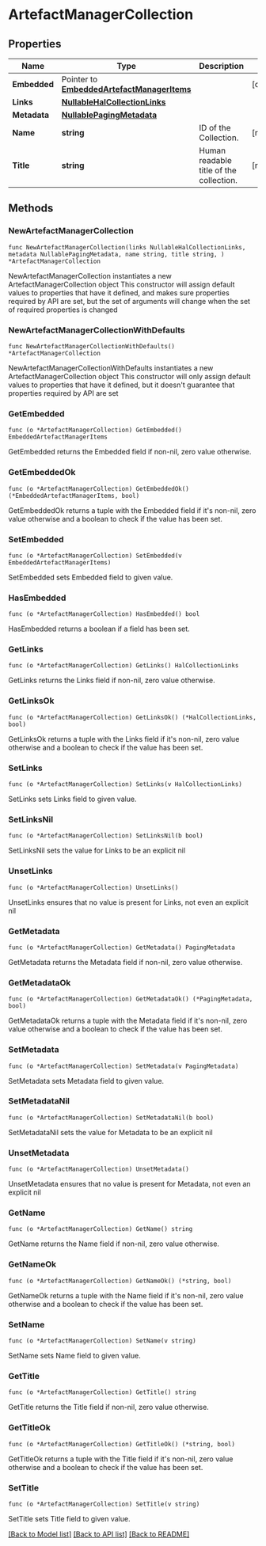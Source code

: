 <!--
Copyright (C) 2020-2023 Arm Limited or its affiliates and Contributors. All rights reserved.
SPDX-License-Identifier: Apache-2.0
-->
# ArtefactManagerCollection

## Properties

Name | Type | Description | Notes
------------ | ------------- | ------------- | -------------
**Embedded** | Pointer to [**EmbeddedArtefactManagerItems**](EmbeddedArtefactManagerItems.md) |  | [optional] 
**Links** | [**NullableHalCollectionLinks**](HalCollectionLinks.md) |  | 
**Metadata** | [**NullablePagingMetadata**](PagingMetadata.md) |  | 
**Name** | **string** | ID of the Collection. | [readonly] 
**Title** | **string** | Human readable title of the collection. | [readonly] 

## Methods

### NewArtefactManagerCollection

`func NewArtefactManagerCollection(links NullableHalCollectionLinks, metadata NullablePagingMetadata, name string, title string, ) *ArtefactManagerCollection`

NewArtefactManagerCollection instantiates a new ArtefactManagerCollection object
This constructor will assign default values to properties that have it defined,
and makes sure properties required by API are set, but the set of arguments
will change when the set of required properties is changed

### NewArtefactManagerCollectionWithDefaults

`func NewArtefactManagerCollectionWithDefaults() *ArtefactManagerCollection`

NewArtefactManagerCollectionWithDefaults instantiates a new ArtefactManagerCollection object
This constructor will only assign default values to properties that have it defined,
but it doesn't guarantee that properties required by API are set

### GetEmbedded

`func (o *ArtefactManagerCollection) GetEmbedded() EmbeddedArtefactManagerItems`

GetEmbedded returns the Embedded field if non-nil, zero value otherwise.

### GetEmbeddedOk

`func (o *ArtefactManagerCollection) GetEmbeddedOk() (*EmbeddedArtefactManagerItems, bool)`

GetEmbeddedOk returns a tuple with the Embedded field if it's non-nil, zero value otherwise
and a boolean to check if the value has been set.

### SetEmbedded

`func (o *ArtefactManagerCollection) SetEmbedded(v EmbeddedArtefactManagerItems)`

SetEmbedded sets Embedded field to given value.

### HasEmbedded

`func (o *ArtefactManagerCollection) HasEmbedded() bool`

HasEmbedded returns a boolean if a field has been set.

### GetLinks

`func (o *ArtefactManagerCollection) GetLinks() HalCollectionLinks`

GetLinks returns the Links field if non-nil, zero value otherwise.

### GetLinksOk

`func (o *ArtefactManagerCollection) GetLinksOk() (*HalCollectionLinks, bool)`

GetLinksOk returns a tuple with the Links field if it's non-nil, zero value otherwise
and a boolean to check if the value has been set.

### SetLinks

`func (o *ArtefactManagerCollection) SetLinks(v HalCollectionLinks)`

SetLinks sets Links field to given value.


### SetLinksNil

`func (o *ArtefactManagerCollection) SetLinksNil(b bool)`

 SetLinksNil sets the value for Links to be an explicit nil

### UnsetLinks
`func (o *ArtefactManagerCollection) UnsetLinks()`

UnsetLinks ensures that no value is present for Links, not even an explicit nil
### GetMetadata

`func (o *ArtefactManagerCollection) GetMetadata() PagingMetadata`

GetMetadata returns the Metadata field if non-nil, zero value otherwise.

### GetMetadataOk

`func (o *ArtefactManagerCollection) GetMetadataOk() (*PagingMetadata, bool)`

GetMetadataOk returns a tuple with the Metadata field if it's non-nil, zero value otherwise
and a boolean to check if the value has been set.

### SetMetadata

`func (o *ArtefactManagerCollection) SetMetadata(v PagingMetadata)`

SetMetadata sets Metadata field to given value.


### SetMetadataNil

`func (o *ArtefactManagerCollection) SetMetadataNil(b bool)`

 SetMetadataNil sets the value for Metadata to be an explicit nil

### UnsetMetadata
`func (o *ArtefactManagerCollection) UnsetMetadata()`

UnsetMetadata ensures that no value is present for Metadata, not even an explicit nil
### GetName

`func (o *ArtefactManagerCollection) GetName() string`

GetName returns the Name field if non-nil, zero value otherwise.

### GetNameOk

`func (o *ArtefactManagerCollection) GetNameOk() (*string, bool)`

GetNameOk returns a tuple with the Name field if it's non-nil, zero value otherwise
and a boolean to check if the value has been set.

### SetName

`func (o *ArtefactManagerCollection) SetName(v string)`

SetName sets Name field to given value.


### GetTitle

`func (o *ArtefactManagerCollection) GetTitle() string`

GetTitle returns the Title field if non-nil, zero value otherwise.

### GetTitleOk

`func (o *ArtefactManagerCollection) GetTitleOk() (*string, bool)`

GetTitleOk returns a tuple with the Title field if it's non-nil, zero value otherwise
and a boolean to check if the value has been set.

### SetTitle

`func (o *ArtefactManagerCollection) SetTitle(v string)`

SetTitle sets Title field to given value.



[[Back to Model list]](../README.md#documentation-for-models) [[Back to API list]](../README.md#documentation-for-api-endpoints) [[Back to README]](../README.md)


